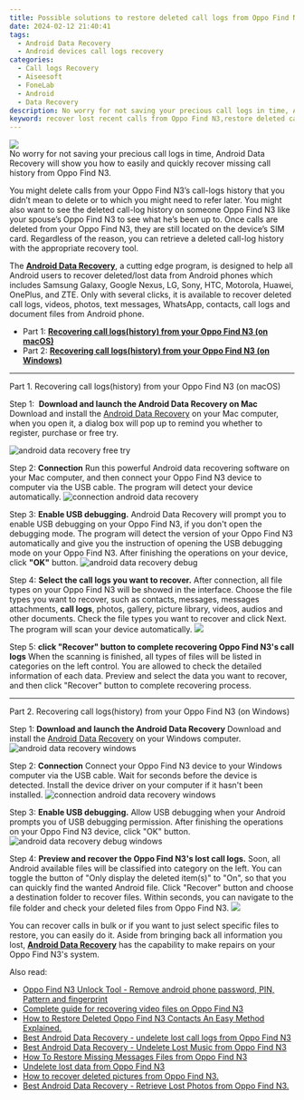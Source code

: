 ```yaml
---
title: Possible solutions to restore deleted call logs from Oppo Find N3
date: 2024-02-12 21:40:41
tags: 
  - Android Data Recovery
  - Android devices call logs recovery
categories: 
  - Call logs Recovery
  - Aiseesoft
  - FoneLab
  - Android
  - Data Recovery
description: No worry for not saving your precious call logs in time, Android Data Recovery will show you how to easily and quickly recover missing call history from Oppo Find N3.
keyword: recover lost recent calls from Oppo Find N3,restore deleted call history on Oppo Find N3,Oppo Find N3 call logs retrieval,save erased call logs on Oppo Find N3,Regain missing call history on Oppo Find N3,retrieve wiped call logs Oppo Find N3,my call history deleted from Oppo Find N3 how to undo call history,Oppo Find N3 deleted call history,how to get call history back from Oppo Find N3,how do i recover call history on Oppo Find N3,Oppo Find N3 call history deleted itself,call history disappear Oppo Find N3
---
```


<img src="https://img0mobiles.techidaily.com/images/best-assets/devices/oppo/oppo-find-n3/4.jpg" class="atpl-imgstyle"  />

<div class="atpl-content atpl-for-fonelab-android recover-call-logs">

<div class="atpl-post-description-part-1">
No worry for not saving your precious call logs in time, Android Data Recovery will show you how to easily and quickly recover missing call history from Oppo Find N3.
</div>



<div class="atpl-post-description-part-2">
<div class="tpl-content-sub-paragraph-normal">
  <p>
    You might delete calls from your Oppo Find N3’s call-logs history that you didn’t mean to delete or to which you might need to refer later. You might also want to see the deleted call-log history on someone Oppo Find N3 like your spouse’s Oppo Find N3 to see what he’s been up to.
    Once calls are deleted from your Oppo Find N3, they are still located on the device’s SIM card. Regardless of the reason, you can retrieve a deleted call-log history with the appropriate recovery tool.
  </p>
</div>
</div>

<div class="atpl-post-description-part-3">
<div class="tpl-content-sub-paragraph-normal">
<p>
    The <a href="https://tools.techidaily.com/aiseesoft-android-data-recovery/" target="_blank" rel="noopener"><strong>Android Data Recovery</strong></a>, a cutting edge program, is designed to help all Android users to recover deleted/lost data from Android phones which includes Samsung Galaxy, Google Nexus, LG, Sony, HTC, Motorola, Huawei, OnePlus, and ZTE. Only with several clicks, it is available to recover deleted call logs, videos, photos, text messages, WhatsApp, contacts, call logs and document files from Android phone.
</p>
</div>
</div>

<ul>
  <li>Part 1: <strong><a href="#p1"> Recovering call logs(history) from your Oppo Find N3  (on macOS)</a></strong></li>
  <li>Part 2: <strong><a href="#p2"> Recovering call logs(history) from your Oppo Find N3  (on Windows)</a></strong></li>
</ul>


<!-- Part 1 -->
<a id="p1" name="p1" ></a><hr>

<div>
  <span class="atpl-step-part-style">Part 1. Recovering call logs(history) from your Oppo Find N3 (on macOS)</span>
</div>

<span class="atpl-stepstyle-a"><span>Step 1: </span></span> <strong>Download and launch the Android Data Recovery on Mac</strong>
Download and install the <a href="https://tools.techidaily.com/aiseesoft-android-data-recovery/" target="_blank" rel="noopener">Android Data Recovery</a> on your Mac computer, when you open it, a dialog box will pop up to remind you whether to register, purchase or free try.

<img src="https://tools.techidaily.com/images/apps/aiseesoft/android-data-recovery/mac-free-try.png" class="atpl-imgstyle" alt="android data recovery free try" />

<span class="atpl-stepstyle-a"><span>Step 2: </span></span> <strong>Connection</strong>
Run this powerful Android data recovering software on your Mac computer, and then connect your Oppo Find N3 device to computer via the USB cable. The program will detect your device automatically.
<img src="https://tools.techidaily.com/images/apps/aiseesoft/android-data-recovery/mac-connection-interface.jpg" class="atpl-imgstyle" alt="connection android data recovery" />

<span class="atpl-stepstyle-a"><span>Step 3: </span></span> <strong>Enable USB debugging.</strong>
Android Data Recovery will prompt you to enable USB debugging on your Oppo Find N3, if you don't open the debugging mode. The program will detect the version of your Oppo Find N3 automatically and give you the instruction of opening the USB debugging mode on your Oppo Find N3. After finishing the operations on your device, click <strong>"OK"</strong> button.
<img src="https://tools.techidaily.com/images/apps/aiseesoft/android-data-recovery/mac-android-usb-debug.jpg"  class="atpl-imgstyle" alt="android data recovery debug" />

<span class="atpl-stepstyle-a"><span>Step 4: </span></span> <strong>Select the call logs you want to recover.</strong>
After connection, all file types on your Oppo Find N3 will be showed in the interface. Choose the file types you want to recover, such as contacts, messages, messages attachments, <b>call logs</b>, photos, gallery, picture library, videos, audios and other documents. Check the file types you want to recover and click Next. The program will scan your device automatically.
<img src="https://tools.techidaily.com/images/apps/aiseesoft/android-data-recovery/mac-choose-type-call-logs.jpg" class="atpl-imgstyle"  />

<span class="atpl-stepstyle-a"><span>Step 5: </span></span> <strong>click "Recover" button to  complete recovering Oppo Find N3's call logs</strong>
When the scanning is finished, all types of files will be listed in categories on the left control. You are allowed to check the detailed information of each data. Preview and select the data you want to recover, and then click "Recover" button to complete recovering process.


<a id="p2" name="p2"></a><hr>

<!-- Part 2 -->
<div>
  <span class="atpl-step-part-style">Part 2. Recovering call logs(history) from your Oppo Find N3 (on Windows)</span>
</div>

<span class="atpl-stepstyle-a"><span>Step 1: </span></span> <strong>Download and launch the Android Data Recovery</strong>
Download and install the <a href="https://tools.techidaily.com/aiseesoft-android-data-recovery/" target="_blank" rel="noopener">Android Data Recovery</a> on your Windows computer.
<img src="https://tools.techidaily.com/images/apps/aiseesoft/android-data-recovery/win-start-interface.png"  class="atpl-imgstyle" alt="android data recovery windows" />

<span class="atpl-stepstyle-a"><span>Step 2: </span></span> <strong>Connection</strong>
Connect your Oppo Find N3 device to your Windows computer via the USB cable. Wait for seconds before the device is detected. Install the device driver on your computer if it hasn't been installed.
<img src="https://tools.techidaily.com/images/apps/aiseesoft/android-data-recovery/win-connection-interface.png" class="atpl-imgstyle" alt="connection android data recovery windows" />

<span class="atpl-stepstyle-a"><span>Step 3: </span></span> <strong>Enable USB debugging.</strong>
Allow USB debugging when your Android prompts you of USB debugging permission. After finishing the operations on your Oppo Find N3 device, click "OK" button.
<img src="https://tools.techidaily.com/images/apps/aiseesoft/android-data-recovery/win-android-usb-debug.png" class="atpl-imgstyle" alt="android data recovery debug windows" />

<span class="atpl-stepstyle-a"><span>Step 4: </span></span> <strong>Preview and recover the Oppo Find N3's lost call logs.</strong>
Soon, all Android available files will be classified into category on the left. You can toggle the button of "Only display the deleted item(s)" to "On", so that you can quickly find the wanted Android file. Click "Recover" button and choose a destination folder to recover files. Within seconds, you can navigate to the file folder and check your deleted files from Oppo Find N3.
<img src="https://tools.techidaily.com/images/apps/aiseesoft/android-data-recovery/win-recover-call-logs.png" class="atpl-imgstyle"  />

<div class="atpl-post-description-part-4">
<div class="tpl-content-sub-paragraph-normal">
  <p>
    You can recover calls in bulk or if you want to just select specific files to restore, you can easily do it. Aside from bringing back all information you lost, <a href="https://tools.techidaily.com/aiseesoft-android-data-recovery/" target="_blank" rel="noopener"><strong>Android Data Recovery</strong></a> has the capability to make repairs on your Oppo Find N3's system.
  </p>
</div>
</div>

<ins class="adsbygoogle"
     style="display:block"
     data-ad-client="ca-pub-7571918770474297"
     data-ad-slot="8358498916"
     data-ad-format="auto"
     data-full-width-responsive="true"></ins>

<span class="atpl-alsoreadstyle">Also read:</span>
<div><ul>
<li><a href="/oppo-find-n3-unlock-tool-remove-android-phone-password-pin-pattern-and-fingerprint-by-drfone-android-unlock-android-unlock/" target="_blank" rel="noopener"><u>Oppo Find N3 Unlock Tool - Remove android phone password, PIN, Pattern and fingerprint</u></a></li>
<li><a href="/complete-guide-for-recovering-video-files-on-oppo-find-n3-by-fonelab-android-recover-video/" target="_blank" rel="noopener"><u>Complete guide for recovering video files on Oppo Find N3</u></a></li>
<li><a href="/how-to-restore-deleted-oppo-find-n3-contacts-an-easy-method-explained-by-fonelab-android-recover-contacts/" target="_blank" rel="noopener"><u>How to Restore Deleted Oppo Find N3 Contacts  An Easy Method Explained.</u></a></li>
<li><a href="/best-android-data-recovery-undelete-lost-call-logs-from-oppo-find-n3-by-fonelab-android-recover-call-logs/" target="_blank" rel="noopener"><u>Best Android Data Recovery - undelete lost call logs from Oppo Find N3</u></a></li>
<li><a href="/best-android-data-recovery-undelete-lost-music-from-oppo-find-n3-by-fonelab-android-recover-music/" target="_blank" rel="noopener"><u>Best Android Data Recovery - Undelete Lost Music from Oppo Find N3</u></a></li>
<li><a href="/how-to-restore-missing-messages-files-from-oppo-find-n3-by-fonelab-android-recover-messages/" target="_blank" rel="noopener"><u>How To  Restore Missing Messages Files from Oppo Find N3</u></a></li>
<li><a href="/undelete-lost-data-from-oppo-find-n3-by-fonelab-android-recover-data/" target="_blank" rel="noopener"><u>Undelete lost data from Oppo Find N3</u></a></li>
<li><a href="/how-to-recover-deleted-pictures-from-oppo-find-n3-by-fonelab-android-recover-pictures/" target="_blank" rel="noopener"><u>How to recover deleted pictures from Oppo Find N3.</u></a></li>
<li><a href="/best-android-data-recovery-retrieve-lost-photos-from-oppo-find-n3-by-fonelab-android-recover-photos/" target="_blank" rel="noopener"><u>Best Android Data Recovery - Retrieve Lost Photos from Oppo Find N3.</u></a></li>
</ul></div>

</div>
